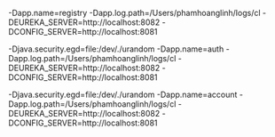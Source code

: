  -Dapp.name=registry -Dapp.log.path=/Users/phamhoanglinh/logs/cl -DEUREKA_SERVER=http://localhost:8082 -DCONFIG_SERVER=http://localhost:8081
 
 
 -Djava.security.egd=file:/dev/./urandom -Dapp.name=auth -Dapp.log.path=/Users/phamhoanglinh/logs/cl -DEUREKA_SERVER=http://localhost:8082 -DCONFIG_SERVER=http://localhost:8081
 
 
 -Djava.security.egd=file:/dev/./urandom -Dapp.name=account -Dapp.log.path=/Users/phamhoanglinh/logs/cl -DEUREKA_SERVER=http://localhost:8082 -DCONFIG_SERVER=http://localhost:8081
